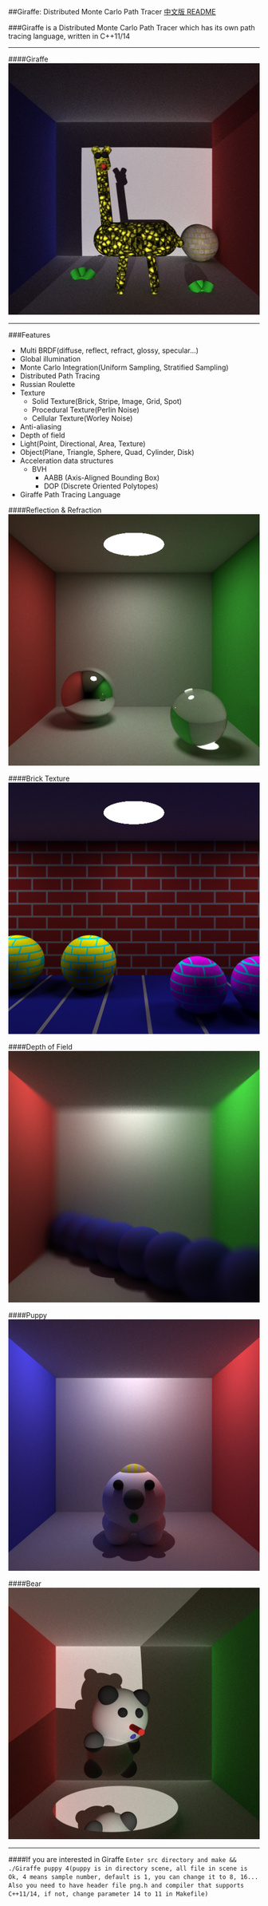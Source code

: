 ##Giraffe: Distributed Monte Carlo Path Tracer
[中文版 README](./README.md)

###Giraffe is a Distributed Monte Carlo Path Tracer which has its own path tracing language, written in C++11/14

***
####Giraffe
![](./image/giraffe.png)
***

###Features
* Multi BRDF(diffuse, reflect, refract, glossy, specular...)
* Global illumination
* Monte Carlo Integration(Uniform Sampling, Stratified Sampling)
* Distributed Path Tracing
* Russian Roulette
* Texture
	- Solid Texture(Brick, Stripe, Image, Grid, Spot)
	- Procedural Texture(Perlin Noise)
	- Cellular Texture(Worley Noise)
* Anti-aliasing
* Depth of field
* Light(Point, Directional, Area, Texture)
* Object(Plane, Triangle, Sphere, Quad, Cylinder, Disk)
* Acceleration data structures
	- BVH
		+	AABB (Axis-Aligned Bounding Box)
		+	DOP	(Discrete Oriented Polytopes)
* Giraffe Path Tracing Language


####Reflection & Refraction
![](./image/reflect_refract.png)

####Brick Texture
![](./image/brick.png)

####Depth of Field
![](./image/depth_of_field.png)

####Puppy
![](./image/puppy.png)

####Bear
![](./image/bear.png)

***

####If you are interested in Giraffe
`Enter src directory and make && ./Giraffe puppy 4(puppy is in directory scene, all file in scene is Ok, 4 means sample number, default is 1, you can change it to 8, 16... Also you need to have header file png.h and compiler that supports C++11/14, if not, change parameter 14 to 11 in Makefile)`

